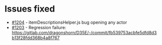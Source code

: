 # Issues fixed
- [#1204](https://gitlab.com/dragonshorn/D35E/-/issues/1204) - itemDescriptionsHelper.js bug opening any actor
- [#1203](https://gitlab.com/dragonshorn/D35E/-/issues/1203) - Regression failure: https://gitlab.com/dragonshorn/D35E/-/commit/fb539753acbfe5dfd8d3b13f28fdd368b4a8f767

